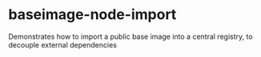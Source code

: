 # baseimage-node-import
Demonstrates how to import a public base image into a central registry, to decouple external dependencies
